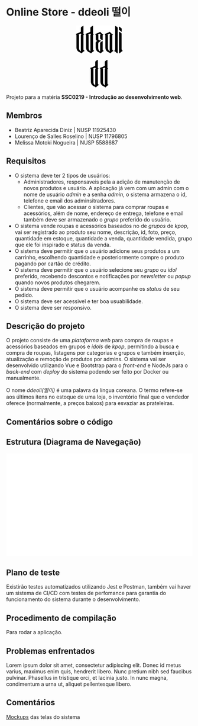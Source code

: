 # Online Store - ddeoli 떨이
<!DOCTYPE html>
<html>
<head>
</head>
<body>
<p align="center"><img src="img/ddeoli.svg" background-color:"white"/></p>
<p align="center"><img src="assets/favicon.svg" background-color:"white"/></p>
</body>
</html>


Projeto para a matéria **SSC0219 - Introdução ao desenvolvimento web**.

## Membros

- Beatriz Aparecida Diniz | NUSP 11925430
- Lourenço de Salles Roselino | NUSP 11796805
- Melissa Motoki Nogueira | NUSP 5588687

## Requisitos

- O sistema deve ter 2 tipos de usuários:
	- Administradores, responsaveis pela a adição de manutenção de novos produtos e usuário. A aplicação já vem com um admin com o nome de usuário _admin_ e a senha _admin_, o sistema armazena o id, telefone e email dos adminsitradores.
	- Clientes, que vão acessar o sistema para comprar roupas e acessórios, além de nome, endereço de entrega, telefone e email também deve ser armazenado o _grupo_ preferido do usuário.
- O sistema vende roupas e acessórios baseados no de _grupos_ de _kpop_, vai ser registrado ao produto seu nome, descrição, id, foto, preço, quantidade em estoque, quantidade a venda, quantidade vendida, grupo que ele foi inspirado e status da venda.
- O sistema deve permitir que o usuário adicione seus produtos a um carrinho, escolhendo quantidade e posteriormente compre o produto pagando por cartão de crédito.
- O sistema deve permitir que o usuário selecione seu _grupo_ ou _idol_ preferido, recebendo descontos e notificações por _newsletter_ ou _popup_ quando novos produtos chegarem.
- O sistema deve permitir que o usuário acompanhe os _status_ de seu pedido.
- O sistema deve ser acessivel e ter boa usuabilidade.
- O sistema deve ser responsivo.

## Descrição do projeto

O projeto consiste de uma _plataforma web_ para compra de roupas e acessórios baseados em grupos e _idols_ de _kpop_, permitindo a busca e compra de roupas, listagens por categorias e grupos e também inserção, atualização e remoção de produtos por admins. O sistema vai ser desenvolvido utilizando Vue e Bootstrap para o _front-end_ e NodeJs para o _back-end_ com _deploy_ do sistema podendo ser feito por Docker ou manualmente.

O nome _ddeoli(떨이)_ é uma palavra da língua coreana. O termo refere-se aos últimos itens no estoque de uma loja, o inventório final que o vendedor oferece (normalmente, a preços baixos) para esvaziar as prateleiras.

## Comentários sobre o código


## Estrutura (Diagrama de Navegação)
![Screenshot](Sitemap.png)

## Plano de teste

Existirão testes automatizados utilizando Jest e Postman, também vai haver um sistema de CI/CD com testes de perfomance para garantia do funcionamento do sistema durante o desenvolvimento.


## Procedimento de compilação

Para rodar a aplicação.


## Problemas enfrentados

Lorem ipsum dolor sit amet, consectetur adipiscing elit. Donec id metus varius, maximus enim quis, hendrerit libero. Nunc pretium nibh sed faucibus pulvinar. Phasellus in tristique orci, et lacinia justo. In nunc magna, condimentum a urna ut, aliquet pellentesque libero.

## Comentários

[Mockups](https://www.figma.com/file/SeyNRpdqZnJg8Dt9hJMbHp/Mockups---alexanderwang-inspired?node-id=0%3A1) das telas do sistema
